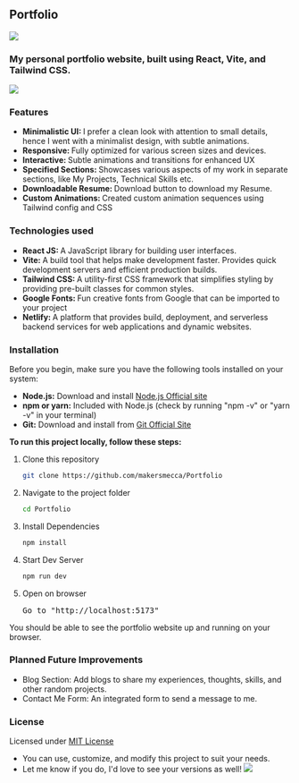 <h2>Portfolio</h2>
<img src="https://api.netlify.com/api/v1/badges/9c78e292-0d53-4cbd-a9ab-fb5afdea7139/deploy-status?branch=main"/>
<h3>My personal portfolio website, built using React, Vite, and Tailwind CSS.</h3>

![](https://raw.githubusercontent.com/makersmecca/Portfolio/refs/heads/main/Portfolio%20Poster.png)

<h3>Features</h3>
<ul>
  <li><strong>Minimalistic UI: </strong> I prefer a clean look with attention to small details, hence I went with a minimalist design, with subtle animations.</li>
  <li><strong>Responsive: </strong> Fully optimized for various screen sizes and devices. </li>
  <li><strong>Interactive: </strong> Subtle animations and transitions for enhanced UX</li>
  <li><strong>Specified Sections: </strong> Showcases various aspects of my work in separate sections, like My Projects, Technical Skills etc.</li>
  <li><strong>Downloadable Resume: </strong> Download button to download my Resume.</li>
  <li><strong>Custom Animations: </strong> Created custom animation sequences using Tailwind config and CSS</li>
</ul>

<h3>Technologies used</h3>
<ul>
  <li><strong>React JS: </strong> A JavaScript library for building user interfaces.</li>
  <li><strong>Vite: </strong> A build tool that helps make development faster. Provides quick development servers and efficient production builds.</li>
  <li><strong>Tailwind CSS: </strong> A utility-first CSS framework that simplifies styling by providing pre-built classes for common styles.</li>
  <li><strong>Google Fonts: </strong> Fun creative fonts from Google that can be imported to your project</li>
  <li><strong>Netlify: </strong> A platform that provides build, deployment, and serverless backend services for web applications and dynamic websites.</li>
</ul>

<h3>Installation</h3>
Before you begin, make sure you have the following tools installed on your system:
<ul>
  <li><strong>Node.js:</strong> Download and install <a href="https://nodejs.org/en/download/package-manager" target="_blank" rel="noopener noreferrer">Node.js Official site</a></li>
  <li><strong>npm or yarn:</strong> Included with Node.js (check by running "npm -v" or "yarn -v" in your terminal)</li>
  <li><strong>Git:</strong> Download and install from <a href="https://git-scm.com/downloads">Git Official Site</a></li>
</ul>
<strong>To run this project locally, follow these steps:</strong>
<ol>
  <li>Clone this repository</li> 
  
  ```bash
git clone https://github.com/makersmecca/Portfolio
  ```
  <li>Navigate to the project folder</li>

```bash
cd Portfolio
```

  <li>Install Dependencies</li>

```bash
npm install
```

  <li>Start Dev Server</li>

```bash
npm run dev
```

  <li>Open on browser</li><pre>Go to "http://localhost:5173"</pre>
</ol>
You should be able to see the portfolio website up and running on your browser.

### Planned Future Improvements
- Blog Section: Add blogs to share my experiences, thoughts, skills, and other random projects.
- Contact Me Form: An integrated form to send a message to me.

### License
Licensed under [MIT License](https://github.com/makersmecca/Portfolio/blob/main/LICENSE)
- You can use, customize, and modify this project to suit your needs.
- Let me know if you do, I'd love to see your versions as well!
![](https://raw.githubusercontent.com/catppuccin/catppuccin/main/assets/footers/gray0_ctp_on_line.svg?sanitize=true)
